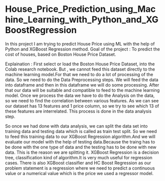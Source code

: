 # House_Price_Prediction_using_Machine_Learning_with_Python_and_XGBoostRegression
In this project I am trying to predict House Price using ML with the help of Python and XGBoost Regression method.
Goal of the project : 
To predict the cost of houses, based on Boston House Price Dataset.

Explaination : First select or load the Boston House Price Dataset, into the Colab research notebook. But , we cannot feed this dataset directly to the machine learning model.For that we need to do a lot of processing of the data. So we need to do the Data Preprocessing steps.
We will feed the data into dataframe and then in this dataframe we will do some processing. After that our data will be suitable and compatible to feed to the machine learning model.
Once we process the data we have to do the Analysis on the data, so we need to find the correlation between various features.
As we can see our dataset has 13 features and 1 price column, so we try to see which 13 of these features are interrelated. This process is done in the data analysis step.

So once we had done with data analysis, we can split the data set into training data and testing data which is called as train test split.
So we need to feed this training data to our XGBoost Regression algorithm.And we will evaluate our model with the help of testing data.Because the traing has to be done with the one type of data and the testing has to be done with new data. This is the reason we are splitting it.
XGBoost Regression is a decision tree, classification kind of algorithm.It is very much useful for regression cases. There is also XGBoost classifier and HC Boost Regression as our problem statement is a regression where we need to predict a continuous value or a numerical value which is the price we used a regressor model.
